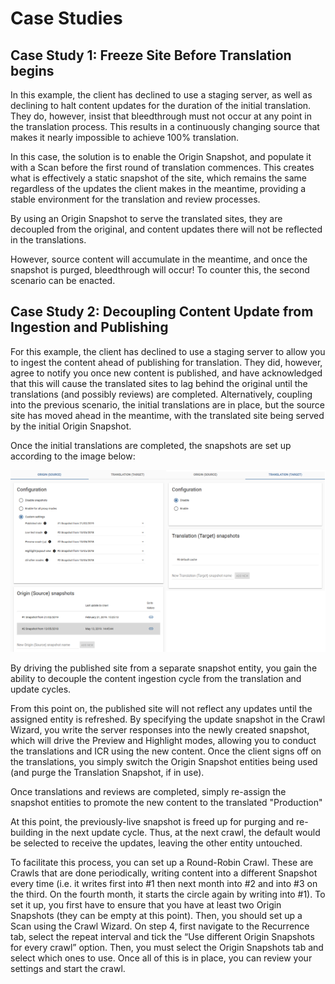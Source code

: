 # Case Studies

## Case Study 1: Freeze Site Before Translation begins

In this example, the client has declined to use a staging server, as well as declining to halt content updates for the duration of the initial translation. They do, however, insist that bleedthrough must not occur at any point in the translation process. This results in a continuously changing source that makes it nearly impossible to achieve 100% translation.

In this case, the solution is to enable the Origin Snapshot, and populate it with a Scan before the first round of translation commences. This creates what is effectively a static snapshot of the site, which remains the same regardless of the updates the client makes in the meantime, providing a stable environment for the translation and review processes.

By using an Origin Snapshot to serve the translated sites, they are decoupled from the original, and content updates there will not be reflected in the translations.

However, source content will accumulate in the meantime, and once the snapshot is purged, bleedthrough will occur! To counter this, the second scenario can be enacted.

## Case Study 2: Decoupling Content Update from Ingestion and Publishing

For this example, the client has declined to use a staging server to allow you to ingest the content ahead of publishing for translation. They did, however, agree to notify you once new content is published, and have acknowledged that this will cause the translated sites to lag behind the original until the translations (and possibly reviews) are completed. Alternatively, coupling into the previous scenario, the initial translations are in place, but the source site has moved ahead in the meantime, with the translated site being served by the initial Origin Snapshot.

Once the initial translations are completed, the snapshots are set up according to the image below:

![Sample Snapshot configuration](/img/dashboard/example_settings.png )

By driving the published site from a separate snapshot entity, you gain the ability to decouple the content ingestion cycle from the translation and update cycles.

From this point on, the published site will not reflect any updates until the assigned entity is refreshed. By specifying the update snapshot in the Crawl Wizard, you write the server responses into the newly created snapshot, which will drive the Preview and Highlight modes, allowing you to conduct the translations and ICR using the new content. Once the client signs off on the translations, you simply switch the Origin Snapshot entities being used (and purge the Translation Snapshot, if in use).

Once translations and reviews are completed, simply re-assign the snapshot entities to promote the new content to the translated "Production"

At this point, the previously-live snapshot is freed up for purging and re-building in the next update cycle. Thus, at the next crawl, the default would be selected to receive the updates, leaving the other entity untouched.

To facilitate this process, you can set up a Round-Robin Crawl. These are Crawls that are done periodically, writing content into a different Snapshot every time (i.e. it writes first into #1 then next month into #2 and into #3 on the third. On the fourth month, it starts the circle again by writing into #1). To set it up, you first have to ensure that you have at least two Origin Snapshots (they can be empty at this point). Then, you should set up a Scan using the Crawl Wizard. On step 4, first navigate to the Recurrence tab, select the repeat interval and tick the “Use different Origin Snapshots for every crawl” option. Then, you must select the Origin Snapshots tab and select which ones to use. Once all of this is in place, you can review your settings and start the crawl.